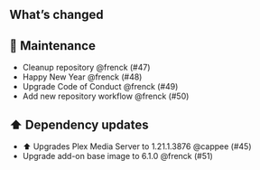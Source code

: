 ## What’s changed

## 🧰 Maintenance

- Cleanup repository @frenck (#47)
- Happy New Year @frenck (#48)
- Upgrade Code of Conduct @frenck (#49)
- Add new repository workflow @frenck (#50)

## ⬆️ Dependency updates

- ⬆️ Upgrades Plex Media Server to 1.21.1.3876 @cappee (#45)
- Upgrade add-on base image to 6.1.0 @frenck (#51)
